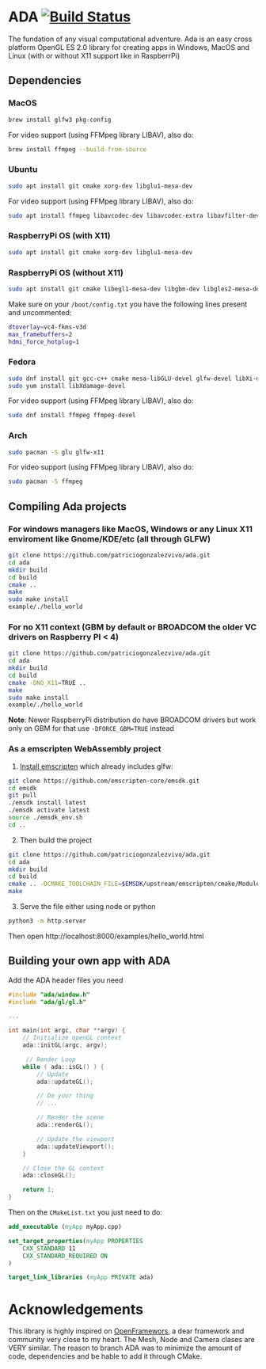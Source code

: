 # ADA [![Build Status](https://travis-ci.com/patriciogonzalezvivo/ada.svg?branch=main)](https://travis-ci.com/patriciogonzalezvivo/ada)


The fundation of any visual computational adventure. 
Ada is an easy cross platform OpenGL ES 2.0 library for creating apps in Windows, MacOS and Linux (with or without X11 support like in RaspberrPi)

## Dependencies

### MacOS

```bash
brew install glfw3 pkg-config
```

For video support (using FFMpeg library LIBAV), also do:

```bash
brew install ffmpeg --build-from-source
```

### Ubuntu 

```bash
sudo apt install git cmake xorg-dev libglu1-mesa-dev
```

For video support (using FFMpeg library LIBAV), also do:

```bash
sudo apt install ffmpeg libavcodec-dev libavcodec-extra libavfilter-dev libavfilter-extra libavdevice-dev libavformat-dev libavutil-dev libswscale-dev libv4l-dev libjpeg-dev libpng-dev libtiff-dev
```


### RaspberryPi OS (with X11)

```bash
sudo apt install git cmake xorg-dev libglu1-mesa-dev
```

### RaspberryPi OS (without X11)

```bash
sudo apt install git cmake libegl1-mesa-dev libgbm-dev libgles2-mesa-dev
```

Make sure on your `/boot/config.txt` you have the following lines present and uncommented:

```bash
dtoverlay=vc4-fkms-v3d
max_framebuffers=2
hdmi_force_hotplug=1
```

### Fedora

```bash
sudo dnf install git gcc-c++ cmake mesa-libGLU-devel glfw-devel libXi-devel libXxf86vm-devel 
sudo yum install libXdamage-devel 

```

For video support (using FFMpeg library LIBAV), also do:
```bash
sudo dnf install ffmpeg ffmpeg-devel
```

### Arch 

```bash
sudo pacman -S glu glfw-x11
```

For video support (using FFMpeg library LIBAV), also do:

```bash
sudo pacman -S ffmpeg
```


## Compiling Ada projects

### For windows managers like MacOS, Windows or any Linux X11 enviroment like Gnome/KDE/etc (all through GLFW) 

```bash
git clone https://github.com/patriciogonzalezvivo/ada.git
cd ada
mkdir build
cd build
cmake ..
make
sudo make install
example/./hello_world
```

### For no X11 context (GBM by default or BROADCOM the older VC drivers on Raspberry PI < 4)

```bash
git clone https://github.com/patriciogonzalezvivo/ada.git
cd ada
mkdir build
cd build
cmake -DNO_X11=TRUE ..
make
sudo make install
example/./hello_world
```

**Note**: Newer RaspberryPi distribution do have BROADCOM drivers but work only on GBM for that use `-DFORCE_GBM=TRUE` instead

### As a emscripten WebAssembly project

1. [Install emscripten](https://emscripten.org/docs/getting_started/downloads.html#installation-instructions) which already includes glfw: 
```bash
git clone https://github.com/emscripten-core/emsdk.git
cd emsdk
git pull
./emsdk install latest
./emsdk activate latest
source ./emsdk_env.sh
cd ..
```

2. Then build the project
```bash
git clone https://github.com/patriciogonzalezvivo/ada.git
cd ada
mkdir build
cd build
cmake .. -DCMAKE_TOOLCHAIN_FILE=$EMSDK/upstream/emscripten/cmake/Modules/Platform/Emscripten.cmake
make
```

3. Serve the file either using node or python
```bash
python3 -m http.server 
```
Then open http://localhost:8000/examples/hello_world.html


## Building your own app with ADA


Add the ADA header files you need

```c++
#include "ada/window.h"
#include "ada/gl/gl.h"

...

int main(int argc, char **argv) {
    // Initialize openGL context
    ada::initGL(argc, argv);

     // Render Loop
    while ( ada::isGL() ) {
        // Update
        ada::updateGL();

        // Do your thing
        // ...

        // Render the scene
        ada::renderGL();

        // Update the viewport
        ada::updateViewport();
    }

    // Close the GL context
    ada::closeGL();

    return 1;
}

```

Then on the `CMakeList.txt` you just need to do:

```cmake
add_executable (myApp myApp.cpp)

set_target_properties(myApp PROPERTIES
    CXX_STANDARD 11
    CXX_STANDARD_REQUIRED ON
)

target_link_libraries (myApp PRIVATE ada)
```

# Acknowledgements

This library is highly inspired on [OpenFramewors](https://github.com/openframeworks/openFrameworks), a dear framework and community very close to my heart. The Mesh, Node and Camera clases are VERY similar. The reason to branch ADA was to minimize the amount of code, dependencies and be hable to add it through CMake.

